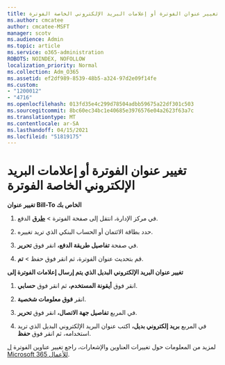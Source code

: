 ```yaml
---
title: تغيير عنوان الفوترة أو إعلامات البريد الإلكتروني الخاصة الفوترة
ms.author: cmcatee
author: cmcatee-MSFT
manager: scotv
ms.audience: Admin
ms.topic: article
ms.service: o365-administration
ROBOTS: NOINDEX, NOFOLLOW
localization_priority: Normal
ms.collection: Adm_O365
ms.assetid: ef2df989-8539-48b5-a324-97d2e09f14fe
ms.custom:
- "1200012"
- "4716"
ms.openlocfilehash: 013fd35e4c299d78504adbb59675a22df301c503
ms.sourcegitcommit: 8bc60ec34bc1e40685e3976576e04a2623f63a7c
ms.translationtype: MT
ms.contentlocale: ar-SA
ms.lasthandoff: 04/15/2021
ms.locfileid: "51819175"
---
```

# <a name="change-billing-address-or-billing-email-notifications"></a>تغيير عنوان الفوترة أو إعلامات البريد الإلكتروني الخاصة الفوترة

**تغيير عنوان Bill-To الخاص بك**

1. في مركز الإدارة، انتقل إلى صفحة الفوترة > **[طرق](https://go.microsoft.com/fwlink/p/?linkid=2018806)** الدفع.

2. حدد بطاقة الائتمان أو الحساب البنكي الذي تريد تغييره.

3. في صفحة **تفاصيل طريقة الدفع،** انقر فوق **تحرير**.

4. قم بتحديث عنوان الفوترة، ثم انقر فوق حفظ > **تم**.

**تغيير عنوان البريد الإلكتروني البديل الذي يتم إرسال إعلامات الفوترة إلى** 

1. انقر فوق **أيقونة المستخدم،** ثم انقر فوق **حسابي**.

2. انقر **فوق معلومات شخصية**.

3. في المربع **تفاصيل جهة الاتصال،** انقر فوق **تحرير**.

4. في المربع **بريد إلكتروني بديل،** اكتب عنوان البريد الإلكتروني البديل الذي تريد استخدامه، ثم انقر فوق **حفظ**.

لمزيد من المعلومات حول تغييرات العناوين والإشعارات، راجع تغيير عناوين الفوترة [ل Microsoft 365 للأعمال](https://docs.microsoft.com/microsoft-365/commerce/billing-and-payments/change-your-billing-addresses?view=o365-worldwide).
